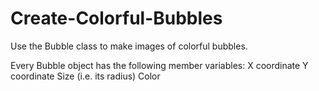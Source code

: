 # Create-Colorful-Bubbles
Use the Bubble class to make images of colorful bubbles. 

Every Bubble object has the following member variables:  X coordinate Y coordinate Size (i.e. its radius) Color
